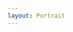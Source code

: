 ```yaml
---
layout: Portrait
---
```


<script type="text/javascript">
    ajaxload('/Portrait/Fordern_und_Foerdern/');
</script>
